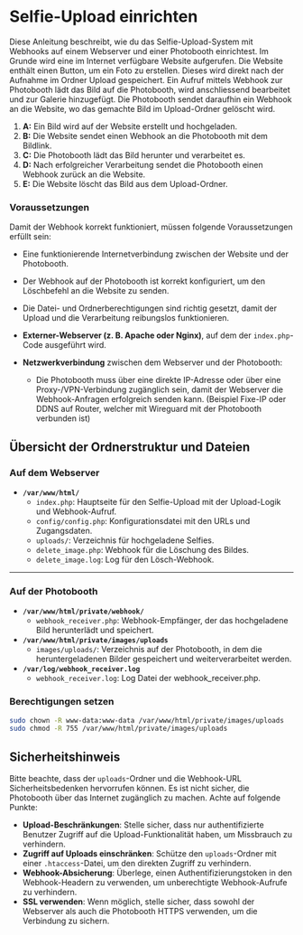 # Selfie-Upload einrichten

Diese Anleitung beschreibt, wie du das Selfie-Upload-System mit Webhooks auf einem Webserver und einer Photobooth einrichtest. Im Grunde wird eine im Internet verfügbare Website aufgerufen. Die Website enthält einen Button, um ein Foto zu erstellen. Dieses wird direkt nach der Aufnahme im Ordner Upload gespeichert. Ein Aufruf mittels Webhook zur Photobooth lädt das Bild auf die Photobooth, wird anschliessend bearbeitet und zur Galerie hinzugefügt. Die Photobooth sendet daraufhin ein Webhook an die Website, wo das gemachte Bild im Upload-Ordner gelöscht wird.  


1. **A:** Ein Bild wird auf der Website erstellt und hochgeladen.
2. **B:** Die Website sendet einen Webhook an die Photobooth mit dem Bildlink.
3. **C:** Die Photobooth lädt das Bild herunter und verarbeitet es.
4. **D:** Nach erfolgreicher Verarbeitung sendet die Photobooth einen Webhook zurück an die Website.
5. **E:** Die Website löscht das Bild aus dem Upload-Ordner.

### Voraussetzungen
Damit der Webhook korrekt funktioniert, müssen folgende Voraussetzungen erfüllt sein:
- Eine funktionierende Internetverbindung zwischen der Website und der Photobooth.
- Der Webhook auf der Photobooth ist korrekt konfiguriert, um den Löschbefehl an die Website zu senden.
- Die Datei- und Ordnerberechtigungen sind richtig gesetzt, damit der Upload und die Verarbeitung reibungslos funktionieren.

- **Externer-Webserver (z. B. Apache oder Nginx)**, auf dem der `index.php`-Code ausgeführt wird.
- **Netzwerkverbindung** zwischen dem Webserver und der Photobooth:
  - Die Photobooth muss über eine direkte IP-Adresse oder über eine Proxy-/VPN-Verbindung zugänglich sein, damit der Webserver die Webhook-Anfragen erfolgreich senden kann.
    (Beispiel Fixe-IP oder DDNS auf Router, welcher mit Wireguard mit der Photobooth verbunden ist)
  
## Übersicht der Ordnerstruktur und Dateien

### Auf dem Webserver

- **`/var/www/html/`**
  - `index.php`: Hauptseite für den Selfie-Upload mit der Upload-Logik und Webhook-Aufruf.
  - `config/config.php`: Konfigurationsdatei mit den URLs und Zugangsdaten.
  - `uploads/`: Verzeichnis für hochgeladene Selfies.
  - `delete_image.php`: Webhook für die Löschung des Bildes.
  - `delete_image.log`: Log für den Lösch-Webhook.

---

### Auf der Photobooth

- **`/var/www/html/private/webhook/`**
  - `webhook_receiver.php`: Webhook-Empfänger, der das hochgeladene Bild herunterlädt und speichert.
- **`/var/www/html/private/images/uploads`**
  - `images/uploads/`: Verzeichnis auf der Photobooth, in dem die heruntergeladenen Bilder gespeichert und weiterverarbeitet werden.
- **`/var/log/webhook_receiver.log`**
  - `webhook_receiver.log`: Log Datei der webhook_receiver.php.

### Berechtigungen setzen

```bash
sudo chown -R www-data:www-data /var/www/html/private/images/uploads
sudo chmod -R 755 /var/www/html/private/images/uploads
```

## Sicherheitshinweis

Bitte beachte, dass der `uploads`-Ordner und die Webhook-URL Sicherheitsbedenken hervorrufen können. Es ist nicht sicher, die Photobooth über das Internet zugänglich zu machen. Achte auf folgende Punkte:

- **Upload-Beschränkungen**: Stelle sicher, dass nur authentifizierte Benutzer Zugriff auf die Upload-Funktionalität haben, um Missbrauch zu verhindern.
- **Zugriff auf Uploads einschränken**: Schütze den `uploads`-Ordner mit einer `.htaccess`-Datei, um den direkten Zugriff zu verhindern.
- **Webhook-Absicherung**: Überlege, einen Authentifizierungstoken in den Webhook-Headern zu verwenden, um unberechtigte Webhook-Aufrufe zu verhindern.
- **SSL verwenden**: Wenn möglich, stelle sicher, dass sowohl der Webserver als auch die Photobooth HTTPS verwenden, um die Verbindung zu sichern.
